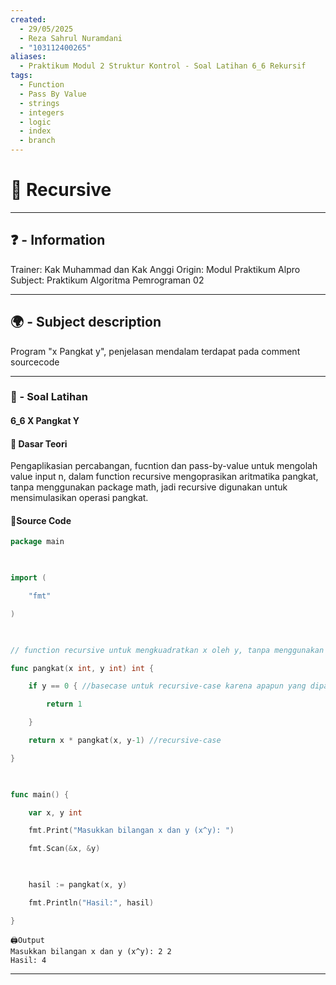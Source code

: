 ```yaml
---
created:
  - 29/05/2025
  - Reza Sahrul Nuramdani
  - "103112400265"
aliases:
  - Praktikum Modul 2 Struktur Kontrol - Soal Latihan 6_6 Rekursif
tags:
  - Function
  - Pass By Value
  - strings
  - integers
  - logic
  - index
  - branch
---
```

# 📃 Recursive
---
## ❓ - Information
Trainer: Kak Muhammad dan Kak Anggi
Origin: Modul Praktikum Alpro
Subject: Praktikum Algoritma Pemrograman 02  

---
## 🌍 - Subject description
Program "x Pangkat y", penjelasan mendalam terdapat pada comment sourcecode

--- 
### 🎯 - Soal Latihan
#### 6_6 X Pangkat Y

#### 📝 Dasar Teori
Pengaplikasian percabangan, fucntion dan pass-by-value untuk mengolah value input n, dalam function recursive mengoprasikan aritmatika pangkat, tanpa menggunakan package math, jadi recursive digunakan untuk mensimulasikan operasi pangkat.

#### 📝Source Code
```go
package main

  

import (

    "fmt"

)

  

// function recursive untuk mengkuadratkan x oleh y, tanpa menggunakan package math

func pangkat(x int, y int) int {

    if y == 0 { //basecase untuk recursive-case karena apapun yang dipangkatkan 0 adalah 1 hasilnya.

        return 1

    }

    return x * pangkat(x, y-1) //recursive-case

}

  

func main() {

    var x, y int

    fmt.Print("Masukkan bilangan x dan y (x^y): ")

    fmt.Scan(&x, &y)

  

    hasil := pangkat(x, y)

    fmt.Println("Hasil:", hasil)

}
```

	🖨️Output 
	Masukkan bilangan x dan y (x^y): 2 2
	Hasil: 4
---  
